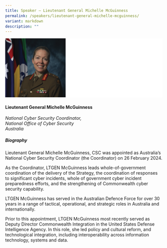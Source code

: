 ```yaml
---
title: Speaker – Lieutenant General Michelle McGuinness
permalink: /speakers/lieutenant-general-michelle-mcguinness/
variant: markdown
description: ""
---
```

![](/images/2025%20speakers/MICHELLE_McGUINNESS.png)
#### **Lieutenant General Michelle McGuinness**

*National Cyber Security Coordinator, <br>National Office of Cyber Security<br>Australia*

##### **Biography**
Lieutenant General Michelle McGuinness, CSC was appointed as Australia’s National Cyber Security Coordinator (the Coordinator) on 26 February 2024.

As the Coordinator, LTGEN McGuinness leads whole-of-government coordination of the delivery of the Strategy, the coordination of responses to significant cyber incidents, whole of government cyber incident preparedness efforts, and the strengthening of Commonwealth cyber security capability.

LTGEN McGuinness has served in the Australian Defence Force for over 30 years in a range of tactical, operational, and strategic roles in Australia and internationally.

Prior to this appointment, LTGEN McGuinness most recently served as Deputy Director Commonwealth Integration in the United States Defense Intelligence Agency. In this role, she led policy and cultural reform, and technological integration, including interoperability across information technology, systems and data.